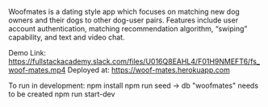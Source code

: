 Woofmates is a dating style app which focuses on matching new dog owners and their dogs to other dog-user pairs. Features include user account authentication, matching recommendation algorithm, “swiping” capability, and text and video chat.

Demo Link: https://fullstackacademy.slack.com/files/U016Q8EAHL4/F01H9NMEFT6/fs_woof-mates.mp4
Deployed at: https://woof-mates.herokuapp.com

To run in development:
npm install
npm run seed -> db "woofmates" needs to be created
npm run start-dev
